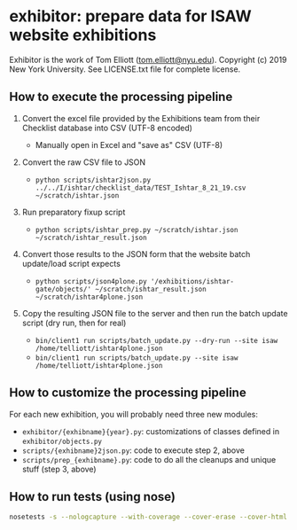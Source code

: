 # exhibitor: prepare data for ISAW website exhibitions

Exhibitor is the work of Tom Elliott (tom.elliott@nyu.edu). Copyright (c) 2019 New York University. See LICENSE.txt file for complete license.

## How to execute the processing pipeline

1. Convert the excel file provided by the Exhibitions team from their Checklist database into CSV (UTF-8 encoded)

    - Manually open in Excel and "save as" CSV (UTF-8)

2. Convert the raw CSV file to JSON

    - ```python scripts/ishtar2json.py ../../I/ishtar/checklist_data/TEST_Ishtar_8_21_19.csv ~/scratch/ishtar.json```

3. Run preparatory fixup script

    - ```python scripts/ishtar_prep.py ~/scratch/ishtar.json ~/scratch/ishtar_result.json```

4. Convert those results to the JSON form that the website batch update/load script expects

    - ```python scripts/json4plone.py '/exhibitions/ishtar-gate/objects/' ~/scratch/ishtar_result.json ~/scratch/ishtar4plone.json```

5. Copy the resulting JSON file to the server and then run the batch update script (dry run, then for real)

    - ```bin/client1 run scripts/batch_update.py --dry-run --site isaw /home/telliott/ishtar4plone.json```
    - ```bin/client1 run scripts/batch_update.py --site isaw /home/telliott/ishtar4plone.json```    

## How to customize the processing pipeline

For each new exhibition, you will probably need three new modules:

- ```exhibitor/{exhibname}{year}.py```: customizations of classes defined in ```exhibitor/objects.py```
- ```scripts/{exhibname}2json.py```: code to execute step 2, above
- ```scripts/prep_{exhibname}.py```: code to do all the cleanups and unique stuff (step 3, above)
 
## How to run tests (using nose)

```bash
nosetests -s --nologcapture --with-coverage --cover-erase --cover-html --cover-html-dir=cover --cover-package=exhibitor
```
